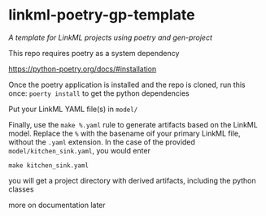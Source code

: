 # linkml-poetry-gp-template
_A template for LinkML projects using poetry and gen-project_

This repo requires poetry as a system dependency

https://python-poetry.org/docs/#installation

Once the poetry application is installed and the repo is cloned, run this once: `poerty install` to get the python dependencies

Put your LinkML YAML file(s) in `model/`

Finally, use the `make %.yaml` rule to generate artifacts based on the LinkML model. Replace the `%` with the basename oif your primary LinkML file, without the `.yaml` extension. In the case of the provided `model/kitchen_sink.yaml`, you would enter

`make kitchen_sink.yaml`

you will get a project directory with derived artifacts, including the python classes

more on documentation later
